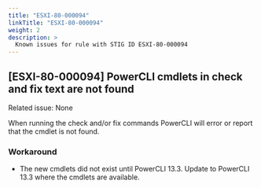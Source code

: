 ```yaml
---
title: "ESXI-80-000094"
linkTitle: "ESXI-80-000094"
weight: 2
description: >
  Known issues for rule with STIG ID ESXI-80-000094
---
```

## [ESXI-80-000094] PowerCLI cmdlets in check and fix text are not found

Related issue: None

When running the check and/or fix commands PowerCLI will error or report that the cmdlet is not found.  

### Workaround
- The new cmdlets did not exist until PowerCLI 13.3. Update to PowerCLI 13.3 where the cmdlets are available.  
